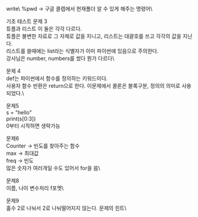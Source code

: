 write\\
%pwd -> 구글 콜렙에서 현재폴더 알 수 있게 해주는 명령어\\

기초 테스트 문제 3\
튜플과 리스트 이 둘은 각각 다르다.\
튜플은 불변한 자료로 그 자체로 값을 지니고, 리스트는 대괄호를 쓰고 각각의 값을 지닌다.\
리스트를 쓸때에는 list라는 식별자가 이미 파이썬에 있음으로 주의한다.\
강사님은 number, numbers를 썼다 뭔가 다르다\\

문제 4\
def는 파이썬에서 함수를 정의하는 키워드이다.\
사용자 함수 반환은 return으로 한다.
이문제에서 콜론은 블록구분, 정의의 의미로 사용되었다.\\

문제5\
s = "hello"\
print(s[0:3])\
0부터 시작하면 생략가능

문제6\
Counter -> 빈도를 찾아주는 함수\
max -> 최대값\
freq -> 빈도\
많은 숫자가 여러개일 수도 있어서 for을 씀\\

문제8\
이름, 나이 변수처리 f포멧\\

문제9\
홀수 2로 나눠서 2로 나눠떨어지지 않는다. 문제의 힌트\\


